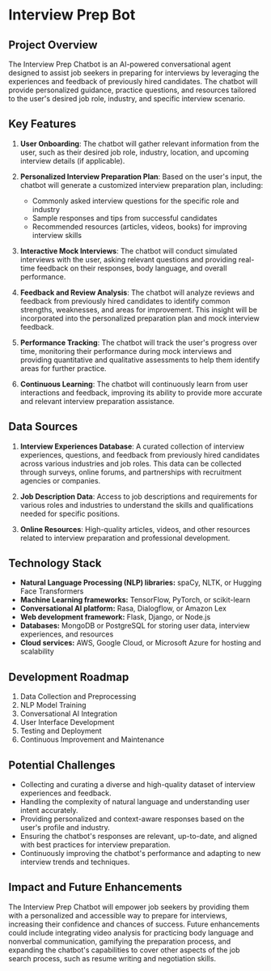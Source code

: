# Interview Prep Bot

## Project Overview

The Interview Prep Chatbot is an AI-powered conversational agent designed to assist job seekers in preparing for interviews by leveraging the experiences and feedback of previously hired candidates. The chatbot will provide personalized guidance, practice questions, and resources tailored to the user's desired job role, industry, and specific interview scenario.

## Key Features

1. **User Onboarding**: The chatbot will gather relevant information from the user, such as their desired job role, industry, location, and upcoming interview details (if applicable).

2. **Personalized Interview Preparation Plan**: Based on the user's input, the chatbot will generate a customized interview preparation plan, including:
   - Commonly asked interview questions for the specific role and industry
   - Sample responses and tips from successful candidates
   - Recommended resources (articles, videos, books) for improving interview skills

3. **Interactive Mock Interviews**: The chatbot will conduct simulated interviews with the user, asking relevant questions and providing real-time feedback on their responses, body language, and overall performance.

4. **Feedback and Review Analysis**: The chatbot will analyze reviews and feedback from previously hired candidates to identify common strengths, weaknesses, and areas for improvement. This insight will be incorporated into the personalized preparation plan and mock interview feedback.

5. **Performance Tracking**: The chatbot will track the user's progress over time, monitoring their performance during mock interviews and providing quantitative and qualitative assessments to help them identify areas for further practice.

6. **Continuous Learning**: The chatbot will continuously learn from user interactions and feedback, improving its ability to provide more accurate and relevant interview preparation assistance.

## Data Sources

1. **Interview Experiences Database**: A curated collection of interview experiences, questions, and feedback from previously hired candidates across various industries and job roles. This data can be collected through surveys, online forums, and partnerships with recruitment agencies or companies.

2. **Job Description Data**: Access to job descriptions and requirements for various roles and industries to understand the skills and qualifications needed for specific positions.

3. **Online Resources**: High-quality articles, videos, and other resources related to interview preparation and professional development.

## Technology Stack

- **Natural Language Processing (NLP) libraries:** spaCy, NLTK, or Hugging Face Transformers
- **Machine Learning frameworks:** TensorFlow, PyTorch, or scikit-learn
- **Conversational AI platform:** Rasa, Dialogflow, or Amazon Lex
- **Web development framework:** Flask, Django, or Node.js
- **Databases:** MongoDB or PostgreSQL for storing user data, interview experiences, and resources
- **Cloud services:** AWS, Google Cloud, or Microsoft Azure for hosting and scalability

## Development Roadmap

1. Data Collection and Preprocessing
2. NLP Model Training
3. Conversational AI Integration
4. User Interface Development
5. Testing and Deployment
6. Continuous Improvement and Maintenance

## Potential Challenges

- Collecting and curating a diverse and high-quality dataset of interview experiences and feedback.
- Handling the complexity of natural language and understanding user intent accurately.
- Providing personalized and context-aware responses based on the user's profile and industry.
- Ensuring the chatbot's responses are relevant, up-to-date, and aligned with best practices for interview preparation.
- Continuously improving the chatbot's performance and adapting to new interview trends and techniques.

## Impact and Future Enhancements

The Interview Prep Chatbot will empower job seekers by providing them with a personalized and accessible way to prepare for interviews, increasing their confidence and chances of success. Future enhancements could include integrating video analysis for practicing body language and nonverbal communication, gamifying the preparation process, and expanding the chatbot's capabilities to cover other aspects of the job search process, such as resume writing and negotiation skills.

